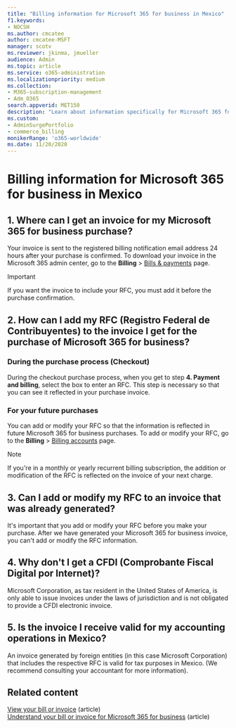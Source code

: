 ```yaml
---
title: "Billing information for Microsoft 365 for business in Mexico"
f1.keywords:
- NOCSH
ms.author: cmcatee
author: cmcatee-MSFT
manager: scotv
ms.reviewer: jkinma, jmueller
audience: Admin
ms.topic: article
ms.service: o365-administration
ms.localizationpriority: medium
ms.collection: 
- M365-subscription-management 
- Adm_O365
search.appverid: MET150
description: "Learn about information specifically for Microsoft 365 for business in Mexico." 
ms.custom: 
- AdminSurgePortfolio
- commerce_billing
monikerRange: 'o365-worldwide'
ms.date: 11/20/2020
---
```


# Billing information for Microsoft 365 for business in Mexico

## 1. Where can I get an invoice for my Microsoft 365 for business purchase?

Your invoice is sent to the registered billing notification email address 24 hours after your purchase is confirmed. To download your invoice in the Microsoft 365 admin center, go to the **Billing** > <a href="https://go.microsoft.com/fwlink/p/?linkid=2102895" target="_blank">Bills & payments</a> page.

> [!IMPORTANT]
> If you want the invoice to include your RFC, you must add it before the purchase confirmation.

## 2. How can I add my RFC (Registro Federal de Contribuyentes) to the invoice I get for the purchase of Microsoft 365 for business?

### During the purchase process (Checkout)

During the checkout purchase process, when you get to step **4. Payment and billing**, select the box to enter an RFC. This step is necessary so that you can see it reflected in your purchase invoice.

### For your future purchases

You can add or modify your RFC so that the information is reflected in future Microsoft 365 for business purchases. To add or modify your RFC, go to the **Billing** > <a href="https://go.microsoft.com/fwlink/p/?linkid=2084771" target="_blank">Billing accounts</a> page.

> [!NOTE]
> If you're in a monthly or yearly recurrent billing subscription, the addition or modification of the RFC is reflected on the invoice of your next charge.

## 3. Can I add or modify my RFC to an invoice that was already generated?

It's important that you add or modify your RFC before you make your purchase. After we have generated your Microsoft 365 for business invoice, you can't add or modify the RFC information.

## 4. Why don't I get a CFDI (Comprobante Fiscal Digital por Internet)?

Microsoft Corporation, as tax resident in the United States of America, is only able to issue invoices under the laws of jurisdiction and is not obligated to provide a CFDI electronic invoice.

## 5. Is the invoice I receive valid for my accounting operations in Mexico?

An invoice generated by foreign entities (in this case Microsoft Corporation) that includes the respective RFC is valid for tax purposes in Mexico. (We recommend consulting your accountant for more information).

## Related content

[View your bill or invoice](view-your-bill-or-invoice.md) (article)\
[Understand your bill or invoice for Microsoft 365 for business](understand-your-invoice2.md) (article)
